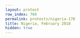 ```yaml
---
layout: protest
row_index: 764
permalink: protests/nigeria-178
title: Nigeria, February 2018
hidden: true
---
```

